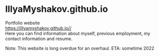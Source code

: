 # IllyaMyshakov.github.io
Portfolio website<br/>
https://illyamyshakov.github.io// <br/>
Here you can find information about myself, previous employment, my contact information and resume.

Note: This website is long overdue for an overhaul. ETA: sometime 2022
